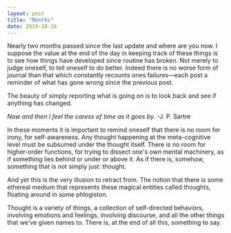```yaml
---
layout: post
title: "Months"
date: 2019-10-16
---
```


Nearly two months passed since the last update and where are you now. I suppose the value at the end of the day in keeping track of these things is to see how things have developed since routine has broken. Not merely to judge oneself, to tell oneself to do better. Indeed there is no worse form of journal than that which constantly recounts ones failures—each post a reminder of what has gone wrong since the previous post.

The beauty of simply reporting what is going on is to look back and see if anything has changed.

_Now and then I feel the caress of time as it goes by._ -J. P. Sartre

In these moments it is important to remind oneself that there is no room for irony, for self-awareness. Any thought happening at the meta-cognitive level must be subsumed under the thought itself. There is no room for higher-order functions, for trying to dissect one's own mental machinery, as if something lies behind or under or above it. As if there is, somehow, something that is not simply just: thought.

And yet this is the very illusion to retract from. The notion that there is some ethereal medium that represents these magical entities called thoughts, floating around in some phlogiston. 

Thought is a variety of things, a collection of self-directed behaviors, involving emotions and feelings, involving discourse, and all the other things that we've given names to. There is, at the end of all this, something to say. 

